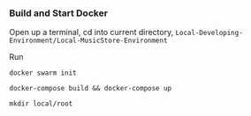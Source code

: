 ### Build and Start Docker
Open up a terminal, cd into current directory, `Local-Developing-Environment/Local-MusicStore-Environment`

Run

```
docker swarm init
```

```
docker-compose build && docker-compose up
```

```
mkdir local/root
```